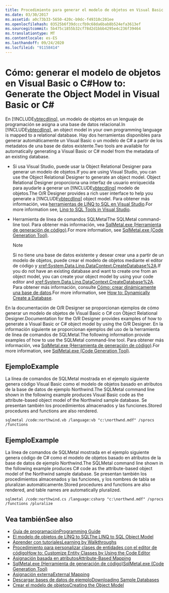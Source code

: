```yaml
---
title: Procedimiento para generar el modelo de objetos en Visual Basic o C#
ms.date: 03/30/2017
ms.assetid: a0c73b33-5650-420c-b9dc-f49310c201ee
ms.openlocfilehash: 03525b6f39dcccfb9c68da6bab8b524efa3613ef
ms.sourcegitcommit: 5b475c1855b32cf78d2d1bbb4295e4c236f39464
ms.translationtype: MT
ms.contentlocale: es-ES
ms.lasthandoff: 09/24/2020
ms.locfileid: "91158414"
---
```

# <a name="how-to-generate-the-object-model-in-visual-basic-or-c"></a><span data-ttu-id="55843-102">Cómo: generar el modelo de objetos en Visual Basic o C\#</span><span class="sxs-lookup"><span data-stu-id="55843-102">How to: Generate the Object Model in Visual Basic or C\#</span></span>

<span data-ttu-id="55843-103">En [!INCLUDE[vbtecdlinq](../../../../../../includes/vbtecdlinq-md.md)], un modelo de objetos en un lenguaje de programación se asigna a una base de datos relacional.</span><span class="sxs-lookup"><span data-stu-id="55843-103">In [!INCLUDE[vbtecdlinq](../../../../../../includes/vbtecdlinq-md.md)], an object model in your own programming language is mapped to a relational database.</span></span> <span data-ttu-id="55843-104">Hay dos herramientas disponibles para generar automáticamente un Visual Basic o un modelo de C# a partir de los metadatos de una base de datos existente.</span><span class="sxs-lookup"><span data-stu-id="55843-104">Two tools are available for automatically generating a Visual Basic or C# model from the metadata of an existing database.</span></span>  
  
- <span data-ttu-id="55843-105">Si usa Visual Studio, puede usar la Object Relational Designer para generar un modelo de objetos.</span><span class="sxs-lookup"><span data-stu-id="55843-105">If you are using Visual Studio, you can use the Object Relational Designer to generate an object model.</span></span> <span data-ttu-id="55843-106">Object Relational Designer proporciona una interfaz de usuario enriquecida para ayudarle a generar un [!INCLUDE[vbtecdlinq](../../../../../../includes/vbtecdlinq-md.md)] modelo de objetos.</span><span class="sxs-lookup"><span data-stu-id="55843-106">The O/R Designer provides a rich user interface to help you generate a [!INCLUDE[vbtecdlinq](../../../../../../includes/vbtecdlinq-md.md)] object model.</span></span> <span data-ttu-id="55843-107">Para obtener más información, vea [herramientas de LINQ to SQL en Visual Studio](/visualstudio/data-tools/linq-to-sql-tools-in-visual-studio2).</span><span class="sxs-lookup"><span data-stu-id="55843-107">For more information see, [Linq to SQL Tools in Visual Studio](/visualstudio/data-tools/linq-to-sql-tools-in-visual-studio2).</span></span>
  
- <span data-ttu-id="55843-108">Herramienta de línea de comandos SQLMetal</span><span class="sxs-lookup"><span data-stu-id="55843-108">The SQLMetal command-line tool.</span></span> <span data-ttu-id="55843-109">Para obtener más información, vea [SqlMetal.exe (Herramienta de generación de código)](../../../../tools/sqlmetal-exe-code-generation-tool.md).</span><span class="sxs-lookup"><span data-stu-id="55843-109">For more information, see [SqlMetal.exe (Code Generation Tool)](../../../../tools/sqlmetal-exe-code-generation-tool.md).</span></span>  
  
    > [!NOTE]
    > <span data-ttu-id="55843-110">Si no tiene una base de datos existente y desear crear una a partir de un modelo de objetos, puede crear el modelo de objetos mediante el editor de código y <xref:System.Data.Linq.DataContext.CreateDatabase%2A>.</span><span class="sxs-lookup"><span data-stu-id="55843-110">If you do not have an existing database and want to create one from an object model, you can create your object model by using your code editor and <xref:System.Data.Linq.DataContext.CreateDatabase%2A>.</span></span> <span data-ttu-id="55843-111">Para obtener más información, consulte [Cómo: crear dinámicamente una base de datos](how-to-dynamically-create-a-database.md).</span><span class="sxs-lookup"><span data-stu-id="55843-111">For more information, see [How to: Dynamically Create a Database](how-to-dynamically-create-a-database.md).</span></span>  
  
 <span data-ttu-id="55843-112">En la documentación de O/R Designer se proporcionan ejemplos de cómo generar un modelo de objetos de Visual Basic o C# con Object Relational Designer.</span><span class="sxs-lookup"><span data-stu-id="55843-112">Documentation for the O/R Designer provides examples of how to generate a Visual Basic or C# object model by using the O/R Designer.</span></span> <span data-ttu-id="55843-113">En la información siguiente se proporcionan ejemplos del uso de la herramienta de línea de comandos de SQLMetal.</span><span class="sxs-lookup"><span data-stu-id="55843-113">The following information provide examples of how to use the SQLMetal command-line tool.</span></span> <span data-ttu-id="55843-114">Para obtener más información, vea [SqlMetal.exe (Herramienta de generación de código)](../../../../tools/sqlmetal-exe-code-generation-tool.md).</span><span class="sxs-lookup"><span data-stu-id="55843-114">For more information, see [SqlMetal.exe (Code Generation Tool)](../../../../tools/sqlmetal-exe-code-generation-tool.md).</span></span>  
  
## <a name="example"></a><span data-ttu-id="55843-115">Ejemplo</span><span class="sxs-lookup"><span data-stu-id="55843-115">Example</span></span>  

 <span data-ttu-id="55843-116">La línea de comandos de SQLMetal mostrada en el ejemplo siguiente genera código Visual Basic como el modelo de objetos basado en atributos de la base de datos de ejemplo Northwind.</span><span class="sxs-lookup"><span data-stu-id="55843-116">The SQLMetal command line shown in the following example produces Visual Basic code as the attribute-based object model of the Northwind sample database.</span></span> <span data-ttu-id="55843-117">Se presentan también los procedimientos almacenados y las funciones.</span><span class="sxs-lookup"><span data-stu-id="55843-117">Stored procedures and functions are also rendered.</span></span>  
  
```console  
sqlmetal /code:northwind.vb /language:vb "c:\northwnd.mdf" /sprocs /functions  
```  
  
## <a name="example"></a><span data-ttu-id="55843-118">Ejemplo</span><span class="sxs-lookup"><span data-stu-id="55843-118">Example</span></span>  

 <span data-ttu-id="55843-119">La línea de comandos de SQLMetal mostrada en el ejemplo siguiente genera código de C# como el modelo de objetos basado en atributos de la base de datos de ejemplo Northwind.</span><span class="sxs-lookup"><span data-stu-id="55843-119">The SQLMetal command line shown in the following example produces C# code as the attribute-based object model of the Northwind sample database.</span></span> <span data-ttu-id="55843-120">Se presentan también los procedimientos almacenados y las funciones, y los nombres de tabla se pluralizan automáticamente.</span><span class="sxs-lookup"><span data-stu-id="55843-120">Stored procedures and functions are also rendered, and table names are automatically pluralized.</span></span>  
  
```console  
sqlmetal /code:northwind.cs /language:csharp "c:\northwnd.mdf" /sprocs /functions /pluralize  
```  
  
## <a name="see-also"></a><span data-ttu-id="55843-121">Vea también</span><span class="sxs-lookup"><span data-stu-id="55843-121">See also</span></span>

- [<span data-ttu-id="55843-122">Guía de programación</span><span class="sxs-lookup"><span data-stu-id="55843-122">Programming Guide</span></span>](programming-guide.md)
- [<span data-ttu-id="55843-123">El modelo de objetos de LINQ to SQL</span><span class="sxs-lookup"><span data-stu-id="55843-123">The LINQ to SQL Object Model</span></span>](the-linq-to-sql-object-model.md)
- [<span data-ttu-id="55843-124">Aprender con tutoriales</span><span class="sxs-lookup"><span data-stu-id="55843-124">Learning by Walkthroughs</span></span>](learning-by-walkthroughs.md)
- [<span data-ttu-id="55843-125">Procedimiento para personalizar clases de entidades con el editor de código</span><span class="sxs-lookup"><span data-stu-id="55843-125">How to: Customize Entity Classes by Using the Code Editor</span></span>](how-to-customize-entity-classes-by-using-the-code-editor.md)
- [<span data-ttu-id="55843-126">Asignación basada en atributos</span><span class="sxs-lookup"><span data-stu-id="55843-126">Attribute-Based Mapping</span></span>](attribute-based-mapping.md)
- [<span data-ttu-id="55843-127">SqlMetal.exe (Herramienta de generación de código)</span><span class="sxs-lookup"><span data-stu-id="55843-127">SqlMetal.exe (Code Generation Tool)</span></span>](../../../../tools/sqlmetal-exe-code-generation-tool.md)
- [<span data-ttu-id="55843-128">Asignación externa</span><span class="sxs-lookup"><span data-stu-id="55843-128">External Mapping</span></span>](external-mapping.md)
- [<span data-ttu-id="55843-129">Descargar bases de datos de ejemplo</span><span class="sxs-lookup"><span data-stu-id="55843-129">Downloading Sample Databases</span></span>](downloading-sample-databases.md)
- [<span data-ttu-id="55843-130">Crear el modelo de objetos</span><span class="sxs-lookup"><span data-stu-id="55843-130">Creating the Object Model</span></span>](creating-the-object-model.md)
